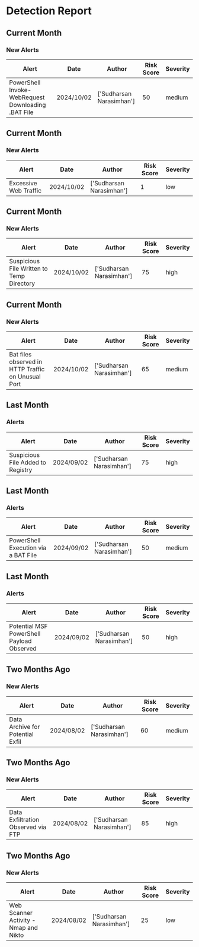 # Detection Report
## Current Month
### New Alerts
| Alert | Date | Author | Risk Score | Severity |
| --- | --- | --- | --- | --- |
|PowerShell Invoke-WebRequest Downloading .BAT File|2024/10/02|['Sudharsan Narasimhan']|50|medium|
## Current Month
### New Alerts
| Alert | Date | Author | Risk Score | Severity |
| --- | --- | --- | --- | --- |
|Excessive Web Traffic|2024/10/02|['Sudharsan Narasimhan']|1|low|
## Current Month
### New Alerts
| Alert | Date | Author | Risk Score | Severity |
| --- | --- | --- | --- | --- |
|Suspicious File Written to Temp Directory|2024/10/02|['Sudharsan Narasimhan']|75|high|
## Current Month
### New Alerts
| Alert | Date | Author | Risk Score | Severity |
| --- | --- | --- | --- | --- |
|Bat files observed in HTTP Traffic on Unusual Port |2024/10/02|['Sudharsan Narasimhan']|65|medium|
## Last Month
### Alerts
| Alert | Date | Author | Risk Score | Severity |
| --- | --- | --- | --- | --- |
|Suspicious File Added to Registry|2024/09/02|['Sudharsan Narasimhan']|75|high|
## Last Month
### Alerts
| Alert | Date | Author | Risk Score | Severity |
| --- | --- | --- | --- | --- |
|PowerShell Execution via a BAT File|2024/09/02|['Sudharsan Narasimhan']|50|medium|
## Last Month
### Alerts
| Alert | Date | Author | Risk Score | Severity |
| --- | --- | --- | --- | --- |
|Potential MSF PowerShell Payload Observed|2024/09/02|['Sudharsan Narasimhan']|50|high|
## Two Months Ago
### New Alerts
| Alert | Date | Author | Risk Score | Severity |
| --- | --- | --- | --- | --- |
|Data Archive for Potential Exfil|2024/08/02|['Sudharsan Narasimhan']|60|medium|
## Two Months Ago
### New Alerts
| Alert | Date | Author | Risk Score | Severity |
| --- | --- | --- | --- | --- |
|Data Exfiltration Observed via FTP|2024/08/02|['Sudharsan Narasimhan']|85|high|
## Two Months Ago
### New Alerts
| Alert | Date | Author | Risk Score | Severity |
| --- | --- | --- | --- | --- |
|Web Scanner Activity - Nmap and Nikto|2024/08/02|['Sudharsan Narasimhan']|25|low|
